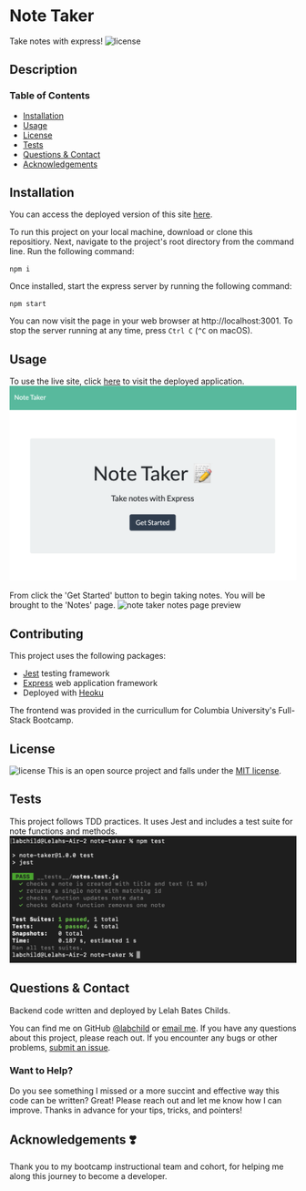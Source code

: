 # Note Taker
Take notes with express!
![license](https://img.shields.io/badge/license-MIT-green)

## Description

### Table of Contents
* [Installation](#installation)
* [Usage](#usage)
* [License](#license)
* [Tests](#tests)
* [Questions & Contact](#questions&contact)
* [Acknowledgements](#acknowledgements❣️)

## Installation
You can access the deployed version of this site [here](https://nameless-crag-18820.herokuapp.com/).

To run this project on your local machine, download or clone this repositiory. Next, navigate to the project's root directory from the command line. Run the following command:
``` 
npm i 
```
Once installed, start the express server by running the following command:
```
npm start
```
You can now visit the page in your web browser at http://localhost:3001. To stop the server running at any time, press ```Ctrl C``` (```^C``` on macOS).

## Usage
To use the live site, click [here](https://nameless-crag-18820.herokuapp.com/) to visit the deployed application.
![note taker homepage preview](./src/images/note-taker-preview.png)

From click the 'Get Started' button to begin taking notes. You will be brought to the 'Notes' page.
![note taker notes page preview]()

## Contributing
This project uses the following packages:
* [Jest](https://jestjs.io/) testing framework
* [Express](https://expressjs.com/) web application framework
* Deployed with [Heoku](https://www.heroku.com/)

The frontend was provided in the curricullum for Columbia University's Full-Stack Bootcamp.

## License
![license](https://img.shields.io/badge/license-MIT-green)
This is an open source project and falls under the [MIT license](./LICENSE.md).

## Tests
This project follows TDD practices. It uses Jest and includes a test suite for note functions and methods.
![passing test suite](./src/images/note-taker-tests.png)

## Questions & Contact
Backend code written and deployed by Lelah Bates Childs.

You can find me on GitHub [@labchild](https://github.com/labchild) or [email me](mailto:labchilds@gmail.com). If you have any questions about this project, please reach out. If you encounter any bugs or other problems, [submit an issue](https://github.com/labchild/team-profile-generator/issues).

### Want to Help?
Do you see something I missed or a more succint and effective way this code can be written? Great! Please reach out and let me know how I can improve. Thanks in advance for your tips, tricks, and pointers!

## Acknowledgements ❣️
Thank you to my bootcamp instructional team and cohort, for helping me along this journey to become a developer.